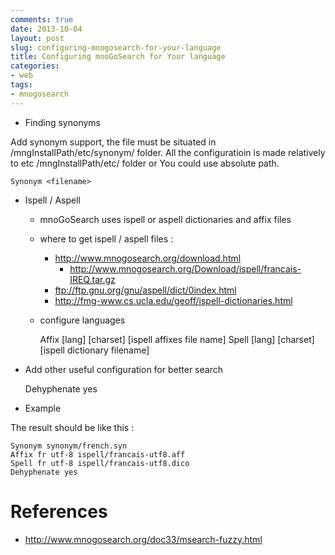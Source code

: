 ```yaml
---
comments: true
date: 2013-10-04
layout: post
slug: configuring-mnogosearch-for-your-language
title: Configuring mnoGoSearch for Your language
categories:
- web
tags:
- mnogosearch
---
```


- Finding synonyms

Add synonym support, the file must be situated in /mngInstallPath/etc/synonym/ folder. All the configuratioin is made relatively to etc /mngInstallPath/etc/ folder or You could use absolute path.

    Synonym <filename> 

- Ispell / Aspell

  * mnoGoSearch uses ispell or aspell dictionaries and affix files
  * where to get ispell / aspell files :
    * http://www.mnogosearch.org/download.html
      * http://www.mnogosearch.org/Download/ispell/francais-IREQ.tar.gz
    * ftp://ftp.gnu.org/gnu/aspell/dict/0index.html
    * http://fmg-www.cs.ucla.edu/geoff/ispell-dictionaries.html
  * configure languages

    Affix [lang] [charset] [ispell affixes file name]
    Spell [lang] [charset] [ispell dictionary filename]

- Add other useful configuration for better search

    Dehyphenate yes

- Example

The result should be like this :

    Synonym synonym/french.syn
    Affix fr utf-8 ispell/francais-utf8.aff
    Spell fr utf-8 ispell/francais-utf8.dico
    Dehyphenate yes

# References

* http://www.mnogosearch.org/doc33/msearch-fuzzy.html

